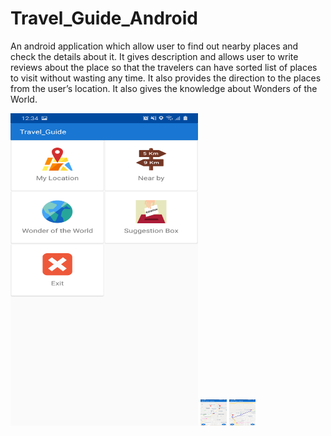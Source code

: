 # Travel_Guide_Android
An android application which allow user to find out nearby places and check the details about it. It gives description and allows user to write reviews about the place so that the travelers can have sorted list of places to visit without wasting any time. It also provides the direction to the places from the user’s location. It also gives the knowledge about Wonders of the World.

<img src="https://github.com/waqarshakeel29/Travel_Guide_Android/blob/master/1.png" alt="Image" height="500" width="300">
<img src="https://github.com/waqarshakeel29/Travel_Guide_Android/blob/master/2.png" alt="Image" height="42" width="42">
<img src="https://github.com/waqarshakeel29/Travel_Guide_Android/blob/master/3.png" alt="Image" height="42" width="42">

